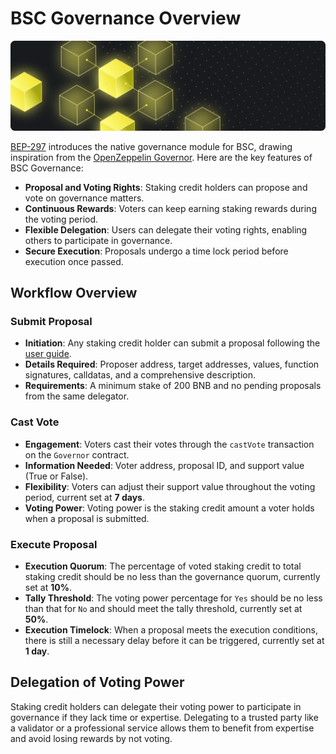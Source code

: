 # BSC Governance Overview
![governance](../img/Governance.png)

[BEP-297](https://github.com/bnb-chain/BEPs/pull/297) introduces the native governance module for BSC, drawing inspiration from the [OpenZeppelin Governor](https://docs.openzeppelin.com/contracts/4.x/governance).
Here are the key features of BSC Governance:

-  **Proposal and Voting Rights**: Staking credit holders can propose and vote on governance matters.
-  **Continuous Rewards**: Voters can keep earning staking rewards during the voting period.
-  **Flexible Delegation**: Users can delegate their voting rights, enabling others to participate in governance.
-  **Secure Execution**: Proposals undergo a time lock period before execution once passed.

## Workflow Overview

### Submit Proposal

-  **Initiation**: Any staking credit holder can submit a proposal following the [user guide](./user-guide.md).
-  **Details Required**: Proposer address, target addresses, values, function signatures, calldatas, and a comprehensive description.
-  **Requirements**: A minimum stake of 200 BNB and no pending proposals from the same delegator.

### Cast Vote

-  **Engagement**: Voters cast their votes through the `castVote` transaction on the `Governor` contract.
-  **Information Needed**: Voter address, proposal ID, and support value (True or False).
-  **Flexibility**: Voters can adjust their support value throughout the voting period, current set at **7 days**.
-  **Voting Power**: Voting power is the staking credit amount a voter holds when a proposal is submitted.

### Execute Proposal

-  **Execution Quorum**: The percentage of voted staking credit to total staking credit should be no less than the governance quorum, currently set at **10%**.
-  **Tally Threshold**: The voting power percentage for `Yes` should be no less than that for `No` and should meet the tally threshold, currently set at **50%**.
-  **Execution Timelock**: When a proposal meets the execution conditions, there is still a necessary delay before it can be triggered, currently set at **1 day**.

## Delegation of Voting Power 

Staking credit holders can delegate their voting power to participate in governance if they lack time or expertise.
Delegating to a trusted party like a validator or a professional service allows them to benefit from expertise and avoid losing rewards by not voting.